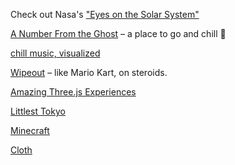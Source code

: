 Check out Nasa's ["Eyes on the Solar System"](https://eyes.nasa.gov/apps/solar-system/#/home)

[A Number From the Ghost](https://www.anumberfromtheghost.com/) &ndash; a place to go and chill 🎵

[chill music, visualized](https://www.georgeandjonathan.com/)

[Wipeout](https://phoboslab.org/wipeout/) &ndash; like Mario Kart, on steroids.

[Amazing Three.js Experiences](https://edrodrigues.com.br/blog/15-experiencias-de-javascript-three-js-alucinantes/)

[Littlest Tokyo](https://threejs.org/examples/#webgl_animation_keyframes)

[Minecraft](https://threejs.org/examples/#webgl_geometry_minecraft)

[Cloth](https://threejs.org/examples/?q=cloth#physics_ammo_cloth)
